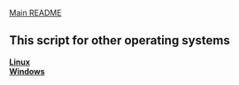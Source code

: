 [Main README](../README.md)

## This script for other operating systems

**[Linux](../linux)**<br>
**[Windows](../win)**

